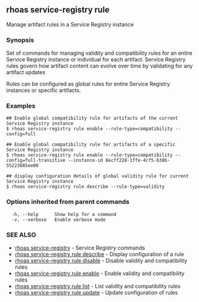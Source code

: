 ## rhoas service-registry rule

Manage artifact rules in a Service Registry instance

### Synopsis

Set of commands for managing validity and compatibility rules for an entire Service Registry instance or individual for each artifact.
Service Registry rules govern how artifact content can evolve over time by validating for any artifact updates

Rules can be configured as global rules for entire Service Registry instances or specific artifacts.


### Examples

```
## Enable global compatibility rule for artifacts of the current Service Registry instance
$ rhoas service-registry rule enable --rule-type=compatibility --config=full

## Enable global compatibility rule for artifacts of a specific Service Registry instance
$ rhoas service-registry rule enable --rule-type=compatibility --config=full-transitive --instance-id 8ecff228-1ffe-4cf5-b38b-55223885ee00

## display configuration details of global validity rule for current Service Registry instance
$ rhoas service-registry rule describe --rule-type=validity

```

### Options inherited from parent commands

```
  -h, --help      Show help for a command
  -v, --verbose   Enable verbose mode
```

### SEE ALSO

* [rhoas service-registry](rhoas_service-registry.md)	 - Service Registry commands
* [rhoas service-registry rule describe](rhoas_service-registry_rule_describe.md)	 - Display configuration of a rule
* [rhoas service-registry rule disable](rhoas_service-registry_rule_disable.md)	 - Disable validity and compatibility rules
* [rhoas service-registry rule enable](rhoas_service-registry_rule_enable.md)	 - Enable validity and compatibility rules
* [rhoas service-registry rule list](rhoas_service-registry_rule_list.md)	 - List validity and compatibility rules
* [rhoas service-registry rule update](rhoas_service-registry_rule_update.md)	 - Update configuration of rules

